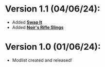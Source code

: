 # Version 1.1 (04/06/24):
- Added [**Swap It**](https://steamcommunity.com/sharedfiles/filedetails/?id=2366717227)
- Added [**Noir's Rifle Slings**](https://steamcommunity.com/sharedfiles/filedetails/?id=2786499395)
# Version 1.0 (01/06/24):
- Modlist created and released!